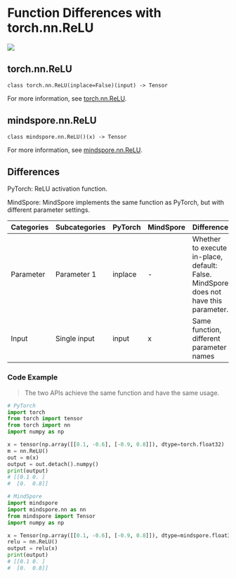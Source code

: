 # Function Differences with torch.nn.ReLU

<a href="https://gitee.com/mindspore/docs/blob/r2.0/docs/mindspore/source_en/note/api_mapping/pytorch_diff/ReLU.md" target="_blank"><img src="https://mindspore-website.obs.cn-north-4.myhuaweicloud.com/website-images/r2.0/resource/_static/logo_source_en.png"></a>

## torch.nn.ReLU

```text
class torch.nn.ReLU(inplace=False)(input) -> Tensor
```

For more information, see [torch.nn.ReLU](https://pytorch.org/docs/1.8.1/generated/torch.nn.ReLU.html).

## mindspore.nn.ReLU

```text
class mindspore.nn.ReLU()(x) -> Tensor
```

For more information, see [mindspore.nn.ReLU](https://www.mindspore.cn/docs/en/r2.0/api_python/nn/mindspore.nn.ReLU.html).

## Differences

PyTorch: ReLU activation function.

MindSpore: MindSpore implements the same function as PyTorch, but with different parameter settings.

| Categories | Subcategories |PyTorch | MindSpore | Difference |
| ---- | ----- | ------- | --------- | ------------- |
|Parameter | Parameter 1 | inplace | - | Whether to execute in-place, default: False. MindSpore does not have this parameter.|
| Input | Single input | input | x | Same function, different parameter names |

### Code Example

> The two APIs achieve the same function and have the same usage.

```python
# PyTorch
import torch
from torch import tensor
from torch import nn
import numpy as np

x = tensor(np.array([[0.1, -0.6], [-0.9, 0.8]]), dtype=torch.float32)
m = nn.ReLU()
out = m(x)
output = out.detach().numpy()
print(output)
# [[0.1 0. ]
#  [0.  0.8]]

# MindSpore
import mindspore
import mindspore.nn as nn
from mindspore import Tensor
import numpy as np

x = Tensor(np.array([[0.1, -0.6], [-0.9, 0.8]]), dtype=mindspore.float32)
relu = nn.ReLU()
output = relu(x)
print(output)
# [[0.1 0. ]
#  [0.  0.8]]
```
